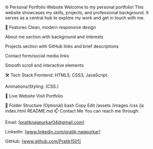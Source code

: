🌐 Personal Portfolio Website Welcome to my personal portfolio! This website showcases my skills, projects, and professional background. It serves as a central hub to explore my work and get in touch with me.

🚀 Features Clean, modern responsive design

About me section with background and interests

Projects section with GitHub links and brief descriptions

Contact form/social media links

Smooth scroll and interactive elements

🛠️ Tech Stack Frontend: HTML5, CSS3, JavaScript.

Animations/Styling: (CSS.)

🔗 Live Website Visit Portfolio

📂 Folder Structure (Optional) bash Copy Edit /assets /images /css /js index.html README.md 📫 Contact Me You can reach me through:

Email: [pratiknagpurkar04@gmail.com]

LinkedIn: [www.linkedin.com/pratik-nagpurkar]

GitHub: [www.github.com/Pratik1501]
